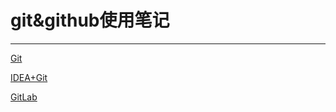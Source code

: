 # git&github使用笔记

---

[Git](git&github使用笔记/Git.md)

[IDEA+Git](git&github使用笔记/IDEA+Git.md)

[GitLab](git&github使用笔记/GitLab.md)